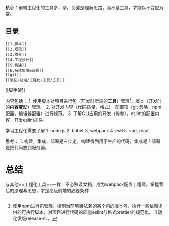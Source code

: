 核心：前端工程化的工具多，杂。关键是理解思路，而不是工具，才能以不变应万变。

## 目录
	[[1.脚本]]
	[[2.规范]]
	[[3.质量]]
	[[4.工程设计]]
	[[5.构建]]
	[[6.持续集成&部署]]
	[[git]]
	[[笔记/前端/工程化/工具/工具]]

[[脚手架]]

内容包括：
	1. 使用脚本对项目进行包（开发时所需的**工具**）管理[^1]，版本（开发时的**内容变动**）管理。
	2. 对开发内容（代码质量，格式），配置项（git 忽略，npm配置，编辑器配置）进行规范。
	3. 了解CLI应用的开发（传参），eslint的配置内容，开发eslint插件。

学习工程化需要了解
	1. node.js
	2. babel
	3. webpack
	4. es6
	5. vue, react

思考：
	1. 构建，集成，部署是三步走。构建得到用于生产的代码，集成呢？部署是把代码放到服务器。

# 总结
与其他==工程化工具==一样：不必熟读文档，成为webpack配置工程师。掌握背后的原理与思想，才是高级前端的必要条件

[^1]: 使用npm进行包管理，控制当前项目依赖的某个包的版本号，执行一些依赖提供的可执行脚本，对项目进行代码的质量eslint与格式prettier的规范化、自动化发版release-it、。
